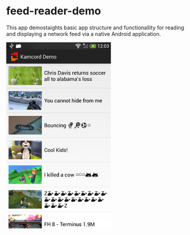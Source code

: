 feed-reader-demo
================

This app demostaights basic app structure and functionallity for reading and displaying a network feed via a native Android application.

![Example Image][1]

 [1]: screenshot.png
